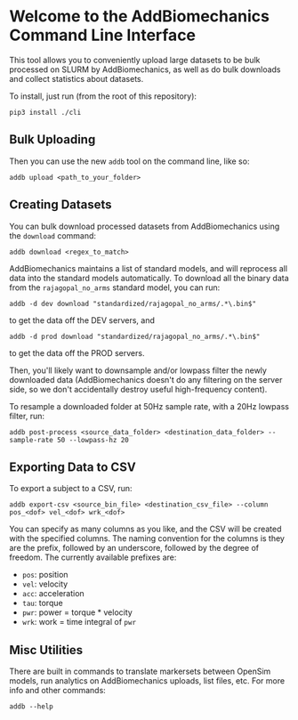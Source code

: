 # Welcome to the AddBiomechanics Command Line Interface

This tool allows you to conveniently upload large datasets to be bulk processed on SLURM by AddBiomechanics, as well as do bulk downloads and collect statistics about datasets.

To install, just run (from the root of this repository):

`pip3 install ./cli`

## Bulk Uploading

Then you can use the new `addb` tool on the command line, like so:

`addb upload <path_to_your_folder>`

## Creating Datasets

You can bulk download processed datasets from AddBiomechanics using the `download` command:

`addb download <regex_to_match>`

AddBiomechanics maintains a list of standard models, and will reprocess all data into the standard models automatically.
To download all the binary data from the `rajagopal_no_arms` standard model, you can run:

`addb -d dev download "standardized/rajagopal_no_arms/.*\.bin$"`

to get the data off the DEV servers, and

`addb -d prod download "standardized/rajagopal_no_arms/.*\.bin$"`

to get the data off the PROD servers.

Then, you'll likely want to downsample and/or lowpass filter the newly downloaded data (AddBiomechanics doesn't do any 
filtering on the server side, so we don't accidentally destroy useful high-frequency content).

To resample a downloaded folder at 50Hz sample rate, with a 20Hz lowpass filter, run:

`addb post-process <source_data_folder> <destination_data_folder> --sample-rate 50 --lowpass-hz 20`

## Exporting Data to CSV

To export a subject to a CSV, run:

`addb export-csv <source_bin_file> <destination_csv_file> --column pos_<dof> vel_<dof> wrk_<dof>`

You can specify as many columns as you like, and the CSV will be created with the specified columns. The naming 
convention for the columns is they are the prefix, followed by an underscore, followed by the degree of freedom. The 
currently available prefixes are:
- `pos`: position
- `vel`: velocity
- `acc`: acceleration
- `tau`: torque
- `pwr`: power = torque * velocity
- `wrk`: work = time integral of `pwr`

## Misc Utilities

There are built in commands to translate markersets between OpenSim models, run analytics on AddBiomechanics uploads, 
list files, etc. For more info and other commands:

`addb --help`